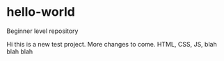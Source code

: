# hello-world
Beginner level repository

Hi this is a new test project. More changes to come. HTML, CSS, JS, blah blah blah
